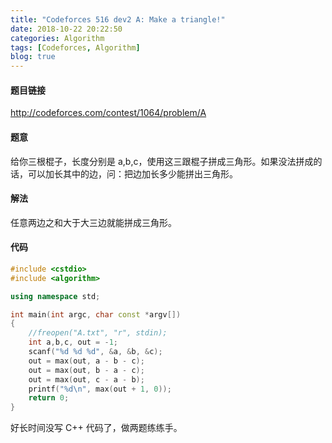 ```yaml
---
title: "Codeforces 516 dev2 A: Make a triangle!"
date: 2018-10-22 20:22:50
categories: Algorithm
tags: [Codeforces, Algorithm]
blog: true
---
```




#### 题目链接

http://codeforces.com/contest/1064/problem/A

#### 题意

给你三根棍子，长度分别是 a,b,c，使用这三跟棍子拼成三角形。如果没法拼成的话，可以加长其中的边，问：把边加长多少能拼出三角形。

#### 解法

<!-- more -->

任意两边之和大于大三边就能拼成三角形。

#### 代码

```cpp
#include <cstdio>
#include <algorithm>

using namespace std;

int main(int argc, char const *argv[])
{
    //freopen("A.txt", "r", stdin);
    int a,b,c, out = -1;
    scanf("%d %d %d", &a, &b, &c);
    out = max(out, a - b - c);
    out = max(out, b - a - c);
    out = max(out, c - a - b);
    printf("%d\n", max(out + 1, 0));
    return 0;
}
```

好长时间没写 C++ 代码了，做两题练练手。
